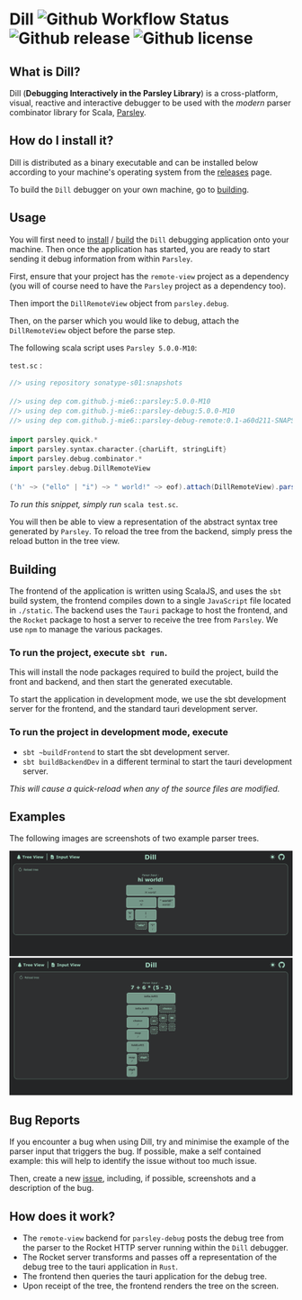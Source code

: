 # Dill ![Github Workflow Status](https://img.shields.io/github/actions/workflow/status/j-mie6/parsley-debug-app/dill-ci.yml?branch=release) ![Github release](https://img.shields.io/github/v/release/j-mie6/parsley-debug-app) ![Github license](https://img.shields.io/github/license/j-mie6/parsley-debug-app) 


## What is Dill?

Dill (**Debugging Interactively in the Parsley Library**) is a cross-platform, visual, reactive and interactive debugger to be used with the _modern_ parser combinator library for Scala, [Parsley](https://github.com/j-mie6/parsley).

## How do I install it?

Dill is distributed as a binary executable and can be installed below according to your machine's operating system from the [releases](https://github.com/j-mie6/parsley-debug-app/releases/) page.

To build the `Dill` debugger on your own machine, go to [building](#building).

## Usage

You will first need to [install](#how-do-i-install-it) / [build](#building) the `Dill` debugging application onto your machine. Then once the application has started, you are ready to start sending it debug information from within `Parsley`.

First, ensure that your project has the `remote-view` project as a dependency (you will of course need to have the `Parsley` project as a dependency too).

Then import the `DillRemoteView` object from `parsley.debug`.

Then, on the parser which you would like to debug, attach the `DillRemoteView` object before the parse step.

The following scala script uses `Parsley 5.0.0-M10`:

`test.sc` :
```scala 
//> using repository sonatype-s01:snapshots

//> using dep com.github.j-mie6::parsley:5.0.0-M10
//> using dep com.github.j-mie6::parsley-debug:5.0.0-M10 
//> using dep com.github.j-mie6::parsley-debug-remote:0.1-a60d211-SNAPSHOT

import parsley.quick.*
import parsley.syntax.character.{charLift, stringLift}
import parsley.debug.combinator.*
import parsley.debug.DillRemoteView

('h' ~> ("ello" | "i") ~> " world!" ~> eof).attach(DillRemoteView).parse("hello world!1")

```

_To run this snippet, simply run_ `scala test.sc`.

You will then be able to view a representation of the abstract syntax tree generated by `Parsley`. To reload the tree from the backend, simply press the reload button in the tree view.

## Building
The frontend of the application is written using ScalaJS, and uses the `sbt` build system, the frontend compiles down to a single `JavaScript` file located in `./static`. The backend uses the `Tauri` package to host the frontend, and the `Rocket` package to host a server to receive the tree from `Parsley`. We use `npm` to manage the various packages.

### To run the project, execute `sbt run`.

This will install the node packages required to build the project, build the front and backend, and then start the generated executable.

To start the application in development mode, we use the sbt development server for the frontend, and the standard tauri development server.

### To run the project in development mode, execute 
- `sbt ~buildFrontend` to start the sbt development server.
- `sbt buildBackendDev` in a different terminal to start the tauri development server.

_This will cause a quick-reload when any of the source files are modified._

## Examples

The following images are screenshots of two example parser trees.

![Debugging "hi world!"](readme/images/DillHiWorld.png)
![Debugging multiplication](readme/images/DillMultiplication.png)

## Bug Reports

If you encounter a bug when using Dill, try and minimise the example of the parser input that triggers the bug. If possible, make a self contained example: this will help to identify the issue without too much issue.

Then, create a new [issue](https://github.com/j-mie6/parsley-debug-app/issues), including, if possible, screenshots and a description of the bug.

## How does it work?

- The `remote-view` backend for `parsley-debug` posts the debug tree from the parser to the Rocket HTTP server running within the `Dill` debugger.
- The Rocket server transforms and passes off a representation of the debug tree to the tauri application in `Rust`.
- The frontend then queries the tauri application for the debug tree.
- Upon receipt of the tree, the frontend renders the tree on the screen.
